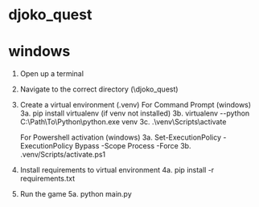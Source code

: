 # djoko_quest


# windows

1. Open up a terminal
2. Navigate to the correct directory (\djoko_quest)
3. Create a virtual environment (.venv)
    For Command Prompt (windows)
    3a. pip install virtualenv (if venv not installed)
    3b. virtualenv --python C:\Path\To\Python\python.exe venv
    3c. .\venv\Scripts\activate
    
    For Powershell activation (windows)
    3a. Set-ExecutionPolicy -ExecutionPolicy Bypass -Scope Process -Force
    3b. .venv/Scripts/activate.ps1
4. Install requirements to virtual environment
    4a. pip install -r requirements.txt
5. Run the game
    5a. python main.py